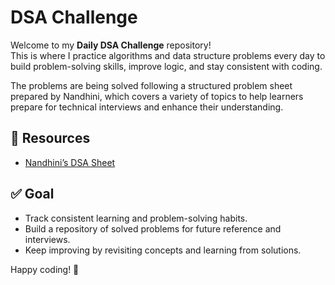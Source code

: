 # DSA Challenge

Welcome to my **Daily DSA Challenge** repository!  
This is where I practice algorithms and data structure problems every day to build problem-solving skills, improve logic, and stay consistent with coding.

The problems are being solved following a structured problem sheet prepared by Nandhini, which covers a variety of topics to help learners prepare for technical interviews and enhance their understanding.



## 📖 Resources
- [Nandhini’s DSA Sheet](https://docs.google.com/spreadsheets/d/1P3RXgZju_2OzZyJaRtu6D3Kx-Eks38X09_zJ8aj2zy8/edit?gid=0#gid=0)

## ✅ Goal
- Track consistent learning and problem-solving habits.
- Build a repository of solved problems for future reference and interviews.
- Keep improving by revisiting concepts and learning from solutions.

Happy coding! 🚀
